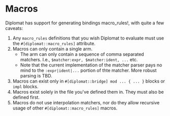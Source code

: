 # Macros

Diplomat has support for generating bindings macro_rules!, with quite a few caveats:

1. Any `macro_rules` definitions that you wish Diplomat to evaluate must use the `#[diplomat::macro_rules]` attribute.
2. Macros can only contain a single arm.
    - The arm can only contain a sequence of comma separated matchers. I.e., `$matcher:expr, $matcher:ident, ...` etc.
    - Note that the current implementation of the matcher parser pays no mind to the `:expr|ident|...` portion of thte matcher. More robust parsing is TBD.
3. Macros can exist only in `#[diplomat::bridge] mod ... { ... }` blocks or `impl` blocks.
4. Macros exist solely in the file you've defined them in. They must also be defined first.
5. Macros do not use interpolation matchers, nor do they allow recursive usage of other `#[diplomat::macro_rules]` macros.